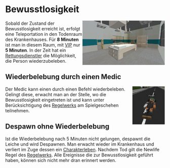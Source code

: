 # Bewusstlosigkeit


<img align="right" width="260" eight="200" src="../../../assets/image/allgemein/Todenraum.png">


Sobald der Zustand der Bewusstlosigkeit erreicht ist, erfolgt eine Teleportation in den Todenraum des Krankenhauses. Für **8 Minuten** ist man in diesem Raum, mit [VIP](../../pages/allgemein/vip.md) nur **5 Minuten**. In der Zeit hat ein [Rettungsdienstler](../../pages/fraktionen/rettungsdienst.md) die Möglichkeit, die Person wiederzubeleben.

## Wiederbelebung durch einen Medic


<img align="right" width="102" eight="153" src="../../../assets/image/allgemein/Leiche.png">


Der Medic kann einen durch einen Befehl wiederbeleben. Gelingt diese, erwacht man an der Stelle, wo die Bewusstlosigkeit eingetreten ist und kann unter Berücksichtigung des [Regelwerks](https://germanrp.eu/forum/index.php?thread/1-regelwerk/&postID=3#post3) am Spielgeschehen teilnehmen.

## Despawn ohne Wiederbelebung
Ist die Wiederbelebung nach 5 Minuten nicht gelungen, despawnt die Leiche und wird Despawnen. Man erwacht wieder im Krankenhaus und verliert im Zuge dessen ein [Charakterleben](../../pages/krankheiten/gesundheit.md). Nachdem Tod gilt die Newlife Regel des [Regelwerks](https://germanrp.eu/forum/index.php?thread/1-regelwerk/&postID=3#post3). Alle Ereignisse die zur Bewusstlosigkeit geführt haben, können sich nicht mehr dran erinnert werden.
